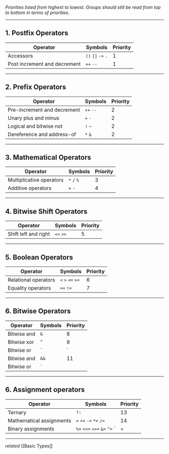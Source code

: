 
*Priorities listed from highest to lowest. Groups should still be read from top to bottom in terms of priorities.*

---
## 1. Postfix Operators

| Operator                     | Symbols            | Priority |
| ---------------------------- | ------------------ | -------- |
| Accessors                    | `()` `[]` `->` `.` | 1        |
| Post increment and decrement | `++` `--`          | 1        | 


---
## 2. Prefix Operators

| Operator                    | Symbols   | Priority |
| --------------------------- | --------- | -------- |
| Pre-increment and decrement | `++` `--` | 2        |
| Unary plus and minus        | `+` `-`   | 2        |
| Logical and bitwise not     | `!` `~`   | 2        |
| Dereference and address-of  | `*` `&`   | 2        |

---
## 3. Mathematical Operators

| Operator                 | Symbols     | Priority |
| ------------------------ | ----------- | -------- |
| Multiplicative operators | `*` `/` `%` | 3        |
| Additive operators       | `+` `-`     | 4         |

---
## 4. Bitwise Shift Operators

| Operator             | Symbols   | Priority |
| -------------------- | --------- | -------- |
| Shift left and right | `<<` `>>` | 5         |

---
## 5. Boolean Operators

| Operator             | Symbols           | Priority |
| -------------------- | ----------------- | -------- |
| Relational operators | `<` `>` `<=` `>=` | 6        |
| Equality operators   | `==` `!=`         | 7         |

---
## 6. Bitwise Operators

| Operator    | Symbols | Priority |
| ----------- | ------- | -------- |
| Bitwise and | `&`     | 8        |
| Bitwise xor | `^`     | 9        |
| Bitwise or  | `|`     | 10       |
| Bitwise and | `&&`    | 11       |
| Bitwise or  | `||`    | 12       |

---
## 6. Assignment operators

| Operator                 | Symbols                         | Priority |
| ------------------------ | ------------------------------- | -------- |
| Ternary                  | `?:`                            | 13       |
| Mathematical assignments | `=` `+=` `-=` `*=` `/=`         |  14      |
| Binary assignments       | `%=` `<<=` `>>=` `&=` `^=` `|= | 14         |

---
*related* [[Basic Types]]